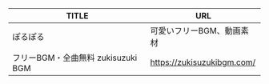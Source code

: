 | TITLE | URL |
| ---- | ---- |
| ぽるぽる | 可愛いフリーBGM、動画素材 | https://porpor.net/ |
| フリーBGM・全曲無料 zukisuzuki BGM | https://zukisuzukibgm.com/ |
